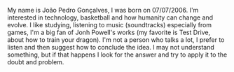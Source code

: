 My name is João Pedro Gonçalves, I was born on 07/07/2006.
I'm interested in technology, basketball and how humanity can change and evolve.
I like studying, listening to music (soundtracks) especially from games, I'm a big fan of Jonh Powell's works (my favorite is Test Drive, about how to train your dragon).
I'm not a person who talks a lot, I prefer to listen and then suggest how to conclude the idea.
I may not understand something, but if that happens I look for the answer and try to apply it to the doubt and problem.
